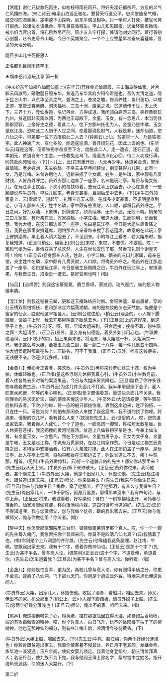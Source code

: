 <!-- { "loadSidebar": true } -->
【煞尾】谢仁兄拔救死再生，似枯枝得雨花再开。将奸夫淫妇都杀坏，方显的义气仁风播四海。(宋江诗云)俺梁山泊远近驰名，要替天行道公平。忠义堂施呈气概，结交尽四海豪英。差李逵下山探听，到东平偶见相争。只一拳将人打死，被官司拷打招承。论律法本该抵命，李孔目搭救残生。李山儿知恩图报，送金环聊表微情。被小妇当官出首，将孔目熬尽严刑。阮小五入牢打探，兼请他刘史同行。萧行首剜心剖腹，赵令史号令山城。今日个英雄聚会，一个个上应罡星早准备庆喜筵席，显见的天理分明。

题目李山儿生死报恩人

正名都孔目风雨还牢末
　




★瘸李岳诗酒玩江亭
第一折

(冲末扮东华仙领八仙同仙童上)(东华云)万缕金光灿碧霞，三山海岛映仙家。片片彩云风散尽，融融丽日照东华。贫道乃东华紫府少阳帝君是也。吾传太清之道，隐于昆仑山中，以东华至真之气，碧海之上，苍灵之墟，修真养性，累积善功，以成正道，掌管玉霄紫府、洞天福地、三岛十洲、蓬莱之境。贫道德传于世，天上天下，三界十方，登仙得道，名记丹台，方得成道。我闲骑白鹿游三岛，笑跨黄鹤玩九州。贫道因赴天斋以回，为西池王母殿下，金童、玉女，有一念思凡，本当罚往酆都受罪，上帝好生之德，着此二人，往下方酆州托化为人。金童乃是牛璘，玉女是赵江梅。恐防此二人到于人世之间，恋着那酒色财气，人我是非，迷却仙道，您八仙之中，可差那一位下方度脱此二人去？(钟离云)上仙，贫道举一人，乃是铁拐李。此人神通广大，变化多般，能造逡巡酒，善开顷刻花，因此上去的也。(东华仙云)既是这等，便着铁拐李岳直至下方，度脱此二人，走一遭去。还归正道，返本朝元，贫道自有个主意。一任教兔走乌飞，用道法点化心回。待二人功成行满，同共赴阆苑瑶池。(下)(卜儿上，云)花有重开日，人无再少年。休道黄金贵，安乐最值钱。老身姓刘，夫主姓赵，不幸夫主早年间辞世，别无甚得力儿男，止有一女，乃是江梅。未曾许聘他人，近新来招了个女婿，姓牛，是牛璘，家中颇有几贯财钱，人皆员外呼之。员外去那江边盖了一座亭，名曰是玩江亭。每日与俺女孩儿，在玩江亭上饮酒。下次小的每扶侍着，去玩江亭上饮酒去，小心在意者！一壁厢便说与牛员外，早些儿回来。老身无甚事，且回后堂中去也。(下)(净牛员外领家童上，云)僧起早，道起早，礼拜三光天未晓。在城多少富豪家，不识明星直到老。小可人酆州人氏，姓牛名璘，家中颇有些资财，人口顺，都将我员外呼之。平日之间，好打双陆，下象棋，折牌道字，顶真续麻，无所不通，无般不晓。嫡亲的三口儿家属，有母亲在堂，浑家姓赵，小字江梅。我这大姐，生而聪明，长而智慧。我为大姐，在这江那边盖了一座亭，名曰是玩江亭。今日是大姐生辰贵降之日，我要在家里安排筵席，则怕那六人亲眷每来搅了我这筵席，故意的在此玩江亭上安排酒肴。早上着人请大姐去了，不见到来。小的每江上看者，若大姐来时，报复我知道。(正旦引梢公、梅香上)(梢公云)来哎，来哎，不要慌，不要慌。哎！一家和气孝为先，奉侍双亲了总欢然。人生在世长安乐了那，焚香顶礼则个谢皇天呵！哙哙！(正旦云)妾身酆州人氏，姓赵，小字江梅。嫡亲的三口儿家属，母亲在
堂，夫主姓牛名璘，家中颇有几贯资财，人口顺，将俺员外呼之。俺员外在江那边盖了一座亭，名曰是玩江亭。今日是我生辰贱降之日，牛员外在玩江亭上，安排酒果，与我做生日，须索走一遭去。是好受用也呵！(唱)

【仙吕】【点绛唇】则我这宝篆氤氲，麝兰香喷，家滋润。瑞气迎门，端的是人物偏丰韵。

【混江龙】则我这髻鬟云鬓，更和这玉搔珠结应时新。金钿笑靥，翠点眉颦。穿的灶云绣双肩绒锦袄，更和那冰丝六幅荡湘裙，端的是梳妆的仪态天然俊。俺便是个富家的仕女，胜似他这宰相佳人。(云)梢公缆住船。(梢公云)理会的。小人撺下脚踏板，请娘子上岸，我去兀那柳阴直下歇息去也。(下)(正旦云)上的这岸来，到这亭子上也。(牛员外云)呀、呀、呀，早知大姐来到，只合远接；接待不着，恕牛珮之罪！大姐请坐。(正旦云)员外，量妾身有何德能，着员外如此用心也。(牛珮做递酒科，云)下次小的每，抬上果桌来者。将酒来，与大姐递一杯。大姐满饮一杯。我无甚么与大姐，金银玉头面三副，每一副二十八件，每一件儿重五十四两。怕大姐爱逛时都戴在头上，压破头，可不干我事。(正旦云)员外，咱有这钱便亲，无钱便不亲。你还少我多哩。(唱)

【金盏儿】俺如今正青春，笑欢欣。(牛员外云)再将来纱罗纻丝三十匹，权为手帕，休嫌轻微也。(正旦唱)量这些浮财儿休把我真心引，(牛员外云)小生数月前，着人往各处去买时新的案酒果品，今日与大姐庆贺贵降也。(正旦唱)费了你许多钱物与贱妾做生辰。(牛员外云)为这几件头面儿不打紧。我半年前里倒下金子，雇人匠累丝厢嵌，何等的用心哩也。(正旦唱)爱才郎偏着意，量这些头面儿不关亲。我则理会的易求无价宝，端的便难买俺这少年人。(牛员外云)大姐请稳便，等牛珮前后执料去者。下次小的每，将一应的船只都拢住者，靠到这岸边来，连环钩搭，一只连住一只。可是为何？则怕有那闲杂人来搅了我这筵席，我不道的饶了你哩。将酒来，慢慢的饮几杯，看有甚么人来？(铁拐扮先生上，云)世俗的人，哎，跟贫道出家去来。我着你人人成仙，个个了道也。一脚高跻一脚轻，鬏松短发数星辰。世人休笑苍苍拐，我这拐搅的黄河彻底清。贫道上八仙铁拐李岳是也。今奉上仙法旨，有金童玉女，一念思凡，罚在下方酆州。金童为男子身，玉女为女子身。金童是牛珮，玉女是赵江梅。牛珮有万贯家财，在赵江梅家作赘。今日是赵江梅生辰贵降之日，本待家中安排酒肴，怕有六人亲戚打搅，此人在江那边盖了一座亭，是玩江亭。此人在亭上饮酒，将船只都拢在江那边去了。则说贫道过不去，疾！牛珮那，稽首。(见科)(牛员外做惊科，云)好一个道貌非俗的先生！师父你从那里来？(先生云)我从天上来。(牛员外云)掉下来跌破头。(正旦云)员外你过来。我问他者。甚个瘸先生！(牛员外云)大姐，他是个出家儿人，休毁谤他。(先生云)赵江梅也，跟贫道出家去来。(正旦云)师父，你来做甚么？(先生云)我来与你做生日来。(正旦云)你来与我做生日？梅香，牵了他那羊，担了他那酒，有甚么与我做生日？(先生云)俺出家儿人，一钵千家饭，孤身万里游，那得那羊酒来？我有四句诗，与你上寿。(正旦云)将来，我试看者，好写染也！诗曰：一树寒梅恰正开，可怜春尽落香阶。仙家冷眼偷窥觑，移向瑶池栏内栽。这四句诗可也道的好。(先生云)您却不得知道哩，我与您做师父，您与我做个徒弟，跟的我出家去来。(正旦云)你与俺做师父，俺与你做徒弟？你听者。(唱)

【醉中天】你怎管那驱邪院里三台印，错猜做蓬莱洞里那个真人。哎，你一个一脚的先生蓦入俺门，我急索把你个吾师来问。你莫不是四皓八仙七真？(云)我猜着了也。(唱)你则是个上八洞里的齐孙膑。(先生云)他嗓磕我这条腿哩。赵江梅、牛珮，您跟我出家去来。我有十个字，便着你做神仙也。(正旦云)是那十个字？(先生云)为甚不争名，曾与高人论。(做笑科)(正旦云)这十个字，不道着俺，单道着你。(先生云)怎生道着我？(正旦云)为甚不争名？曾与高人论。你听者。(唱)

【金盏儿】你则是怕当军，倦为民，两桩儿曾与高人论。你有则得半仙之分，你更不全真。速离了八仙洞，飞下那九天门。你则是个逍遥云外客，特地来点化俺这世间人。

(牛员外云)大姐，出家儿人，休毁伤他。收拾了酒肴，看船只，咱回去来。师父，俺出不的家。梢公那里？(梢公上，云)小人撺下脚踏板，请员外娘子上船。(先生云)您两个好缘分薄浅也！(正旦云)师父，俺出不的家。咱回去来。(唱)

【尾声】俺这梅他粉包了心，檀黄嫩，插在那银瓶里宜得水温，如麝如兰香喷喷，端的有欺霜傲雪的精神。哎，你个许真人，白日飞升，比不的岳阳楼下枯干了的柳树神。他也无那神仙的福分，则有些江梅丰韵，冷清清今夜待黄昏。(下)

(牛员外云)大姐上船，咱回去来。(下)(先生云)牛珮、赵江梅，你两个好缘分薄浅也！你若肯跟贫道出家去，我着你使寒暑不侵其体，养日月不老其颜。龙蟠金鼎，炼华池一液浸通；玉户金阙，使姹女婴儿锁定。我着他身登紫府，朝三清位拜真人；名记丹台，使九族不为下鬼。我与他阎王簿上除名字，紫府宫中立姓名。指开海角天涯路，引的迷人大路行。(下)


第二折

